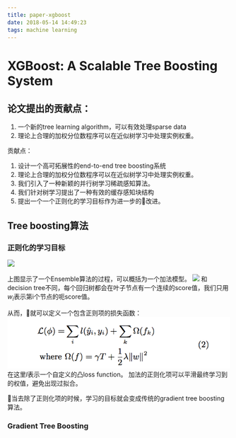 ```yaml
---
title: paper-xgboost
date: 2018-05-14 14:49:23
tags: machine learning
---
```

# XGBoost: A Scalable Tree Boosting System
## 论文提出的贡献点：
1. 一个新的tree learning algorithm，可以有效处理sparse data
2. 理论上合理的加权分位数程序可以在近似树学习中处理实例权重。
<!-- more -->
贡献点：
1. 设计一个高可拓展性的end-to-end tree boosting系统
2. 理论上合理的加权分位数程序可以在近似树学习中处理实例权重。
3. 我们引入了一种新颖的并行树学习稀疏感知算法。
4. 我们针对树学习提出了一种有效的缓存感知块结构
5. 提出一个一个正则化的学习目标作为进一步的改进。

## Tree boosting算法

### 正则化的学习目标
![](https://ws1.sinaimg.cn/large/9244e6f1gy1frawcl51r6j20mt0cjtbs.jpg)

上图显示了一个Ensemble算法的过程，可以概括为一个加法模型。
![](https://ws1.sinaimg.cn/large/9244e6f1gy1frawmp9x8mj20lp055gm6.jpg)
和decision tree不同，每个回归树都会在叶子节点有一个连续的score值，我们只用$w_i$表示第i个节点的呃score值。

从而，就可以定义一个包含正则项的损失函数：
![](https://raw.githubusercontent.com/gjwei/images/master/20180514154137.png)
在这里$l$表示一个自定义的凸loss function。
加法的正则化项可以平滑最终学习到的权值，避免出现过拟合。

当去除了正则化项的时候，学习的目标就会变成传统的gradient tree boosting算法。

### Gradient Tree Boosting
